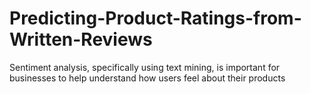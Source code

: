 # Predicting-Product-Ratings-from-Written-Reviews
Sentiment analysis, specifically using text mining, is important for businesses to help understand how users feel about their products
